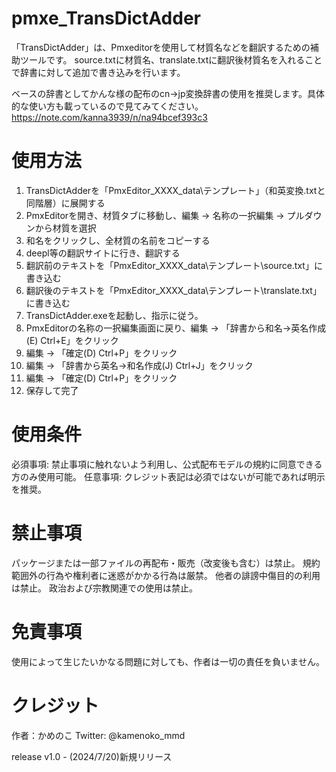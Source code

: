# pmxe_TransDictAdder<br>
「TransDictAdder」は、Pmxeditorを使用して材質名などを翻訳するための補助ツールです。
source.txtに材質名、translate.txtに翻訳後材質名を入れることで辞書に対して追加で書き込みを行います。

ベースの辞書としてかんな様の配布のcn→jp変換辞書の使用を推奨します。具体的な使い方も載っているので見てみてください。
https://note.com/kanna3939/n/na94bcef393c3

<h1>使用方法</h1>
    <ol>
        <li>TransDictAdderを「PmxEditor_XXXX_data\テンプレート」（和英変換.txtと同階層）に展開する</li>
        <li>PmxEditorを開き、材質タブに移動し、編集 → 名称の一択編集 → プルダウンから材質を選択</li>
        <li>和名をクリックし、全材質の名前をコピーする</li>
        <li>deepl等の翻訳サイトに行き、翻訳する</li>
        <li>翻訳前のテキストを「PmxEditor_XXXX_data\テンプレート\source.txt」に書き込む</li>
        <li>翻訳後のテキストを「PmxEditor_XXXX_data\テンプレート\translate.txt」に書き込む</li>
        <li>TransDictAdder.exeを起動し、指示に従う。</li>
        <li>PmxEditorの名称の一択編集画面に戻り、編集 → 「辞書から和名→英名作成(E) Ctrl+E」をクリック</li>
        <li>編集 → 「確定(D) Ctrl+P」をクリック</li>
        <li>編集 → 「辞書から英名→和名作成(J) Ctrl+J」をクリック</li>
        <li>編集 → 「確定(D) Ctrl+P」をクリック</li>
        <li>保存して完了</li>
    </ol>

<h1>使用条件</h1>
必須事項: 禁止事項に触れないよう利用し、公式配布モデルの規約に同意できる方のみ使用可能。
任意事項: クレジット表記は必須ではないが可能であれば明示を推奨。

<h1>禁止事項</h1>
パッケージまたは一部ファイルの再配布・販売（改変後も含む）は禁止。
規約範囲外の行為や権利者に迷惑がかかる行為は厳禁。
他者の誹謗中傷目的の利用は禁止。
政治および宗教関連での使用は禁止。

<h1>免責事項</h1>
使用によって生じたいかなる問題に対しても、作者は一切の責任を負いません。

<h1>クレジット</h1>
作者：かめのこ
Twitter: @kamenoko_mmd

release
v1.0 - (2024/7/20)新規リリース
